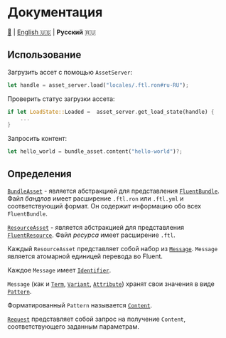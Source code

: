 # Документация

[🔼](../README.md) | [English 🇺🇸](en-US.md) | **Русский** 🇷🇺

## Использование

Загрузить ассет с помощью `AssetServer`:

```rust
let handle = asset_server.load("locales/.ftl.ron#ru-RU");
```

Проверить статус загрузки ассета:

```rust
if let LoadState::Loaded =  asset_server.get_load_state(handle) {
    ...
}
```

Запросить контент:

```rust
let hello_world = bundle_asset.content("hello-world")?;
```

## Определения

[`BundleAsset`][bundle-asset] - является абстракцией для представления
[`FluentBundle`][fluent-bundle]. Файл *бандлов* имеет расширение `.ftl.ron` или
`.ftl.yml` и соответствующий формат. Он содержит информацию обо всех
`FluentBundle`.

[`ResourceAsset`][resource-asset] - является абстракцией для представления
[`FluentResource`][fluent-resource]. Файл *ресурса* имеет расширение `.ftl`.

Каждый `ResourceAsset` представляет собой набор из [`Message`][message].
`Message` является атомарной единицей перевода во Fluent.

Каждое `Message` имеет [`Identifier`][identifier].

`Message` (как и [`Term`][term], [`Variant`][variant], [`Attribute`][attribute])
хранят свои значения в виде [`Pattern`][pattern].

Форматированный `Pattern` называется [`Content`][content].

[`Request`][request] представляет собой запрос на получение `Content`,
соответствующего заданным параметрам.

[attribute]: https://docs.rs/fluent-syntax/*/fluent_syntax/ast/struct.Attribute.html
[bundle-asset]: https://docs.rs/bevy_fluent/*/bevy_fluent/assets/struct.BundleAsset.html
[content]: https://docs.rs/bevy_fluent/*/bevy_fluent/exts/bundle/trait.BundleExt.html#tymethod.content
[fluent-bundle]: https://docs.rs/fluent/*/fluent/bundle/struct.FluentBundle.html
[fluent-resource]: https://docs.rs/fluent/*/fluent/struct.FluentResource.html
[identifier]: https://docs.rs/fluent-syntax/*/fluent_syntax/ast/struct.Identifier.html
[message]: https://docs.rs/fluent-syntax/*/fluent_syntax/ast/struct.Message.html
[pattern]: https://docs.rs/fluent-syntax/*/fluent_syntax/ast/struct.Pattern.html
[request]: https://docs.rs/bevy_fluent/*/bevy_fluent/exts/bundle/struct.Request.html
[resource-asset]: https://docs.rs/bevy_fluent/*/bevy_fluent/assets/struct.ResourceAsset.html
[term]: https://docs.rs/fluent-syntax/*/fluent_syntax/ast/struct.Term.html
[unicode-language-identifier]: http://unicode.org/reports/tr35/#Unicode_language_identifier
[variant]: https://docs.rs/fluent-syntax/*/fluent_syntax/ast/struct.Variant.html
